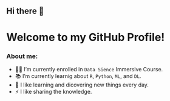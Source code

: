 ## Hi there 👋

# Welcome to my GitHub Profile!



### About me:

- 👨‍🎓 I’m currently enrolled in ```Data Sience``` Immersive Course.
- 📚 I’m currently learnig about ```R```, ```Python```, ```ML```, and ```DL```.
- 🔭 I like learning and dicovering new things every day. 
- ⚡ I like sharing the knowledge.


<!--
**M0hannad/M0hannad** is a ✨ _special_ ✨ repository because its `README.md` (this file) appears on your GitHub profile.
Here are some ideas to get you started:
- 🔭 I’m currently working on ...
- 🌱 I’m currently learning ...
- 👯 I’m looking to collaborate on ...
- 🤔 I’m looking for help with ...
- 💬 Ask me about ...
- 📫 How to reach me: ...
- 😄 Pronouns: ...
- ⚡ Fun fact: ...
-->


